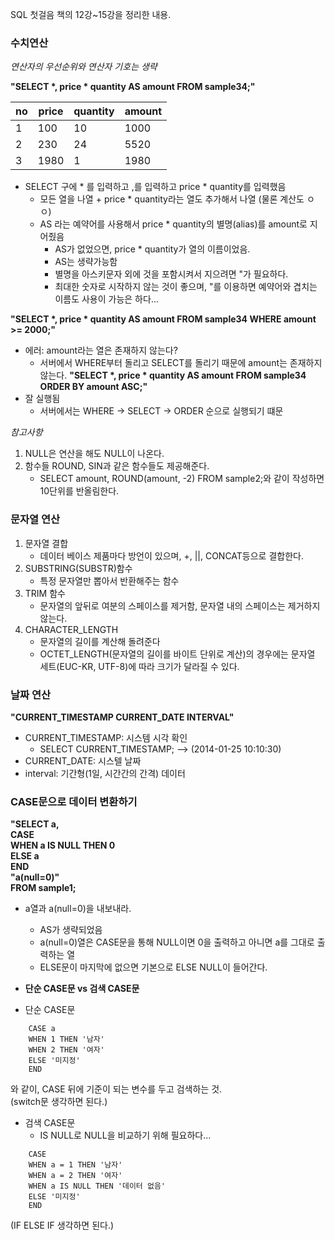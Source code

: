SQL 첫걸음 책의 12강~15강을 정리한 내용.

### 수치연산
_연산자의 우선순위와 연산자 기호는 생략_

__"SELECT *, price * quantity AS amount FROM sample34;"__

|no|price|quantity|amount|
|---|---|---|---|
|1|100|10|1000|
|2|230|24|5520|
|3|1980|1|1980|

- SELECT 구에 * 를 입력하고 ,를 입력하고 price * quantity를 입력했음
	- 모든 열을 나열 + price * quantity라는 열도 추가해서 나열 (물론 계산도 ㅇㅇ)
	- AS 라는 예약어를 사용해서 price * quantity의 별명(alias)를 amount로 지어줬음
		- AS가 없었으면, price * quantity가 열의 이름이었음.
		- AS는 생략가능함
		- 별명을 아스키문자 외에 것을 포함시켜서 지으려면 "가 필요하다.
		- 최대한 숫자로 시작하지 않는 것이 좋으며, "를 이용하면 예약어와 겹치는 이름도 사용이 가능은 하다...

__"SELECT *, price * quantity AS amount FROM sample34 WHERE amount >= 2000;"__
- 에러: amount라는 열은 존재하지 않는다?
	- 서버에서 WHERE부터 돌리고 SELECT를 돌리기 때문에 amount는 존재하지 않는다.
__"SELECT *, price * quantity AS amount FROM sample34 ORDER BY amount ASC;"__
- 잘 실행됨
	- 서버에서는 WHERE -> SELECT -> ORDER 순으로 실행되기 떄문
	
_참고사항_
1. NULL은 연산을 해도 NULL이 나온다.
2. 함수들 ROUND, SIN과 같은 함수들도 제공해준다.
	- SELECT amount, ROUND(amount, -2) FROM sample2;와 같이 작성하면 10단위를 반올림한다.

### 문자열 연산
1. 문자열 결합
	- 데이터 베이스 제품마다 방언이 있으며, +, ||, CONCAT등으로 결합한다.
2. SUBSTRING(SUBSTR)함수
	- 특정 문자열만 뽑아서 반환해주는 함수
3. TRIM 함수
	- 문자열의 앞뒤로 여분의 스페이스를 제거함, 문자열 내의 스페이스는 제거하지 않는다.
4. CHARACTER_LENGTH
	- 문자열의 길이를 계산해 돌려준다
	- OCTET_LENGTH(문자열의 길이를 바이트 단위로 계산)의 경우에는 문자열 세트(EUC-KR, UTF-8)에 따라 크기가 달라질 수 있다.
	
### 날짜 연산
__"CURRENT_TIMESTAMP CURRENT_DATE INTERVAL"__
- CURRENT_TIMESTAMP: 시스템 시각 확인 
	- SELECT CURRENT_TIMESTAMP;  --> (2014-01-25 10:10:30)
- CURRENT_DATE: 시스텔 날짜
- interval: 기간형(1일, 시간간의 간격) 데이터

### CASE문으로 데이터 변환하기
__"SELECT a,  
CASE  
WHEN a IS NULL THEN 0  
ELSE a  
END  
"a(null=0)"  
FROM sample1;__
- a열과 a(null=0)을 내보내라.
	- AS가 생략되었음
	- a(null=0)열은 CASE문을 통해 NULL이면 0을 출력하고 아니면 a를 그대로 출력하는 열
	- ELSE문이 마지막에 없으면 기본으로 ELSE NULL이 들어간다.

- __단순 CASE문 vs 검색 CASE문__
- 단순 CASE문
```
	CASE a
	WHEN 1 THEN '남자'
	WHEN 2 THEN '여자'
	ELSE '미지정'
	END
```
와 같이, CASE 뒤에 기준이 되는 변수를 두고 검색하는 것.  
(switch문 생각하면 된다.)  

- 검색 CASE문
	- IS NULL로 NULL을 비교하기 위해 필요하다...
```
	CASE
	WHEN a = 1 THEN '남자'
	WHEN a = 2 THEN '여자'
	WHEN a IS NULL THEN '데이터 없음'
	ELSE '미지정'
	END
```
(IF ELSE IF 생각하면 된다.)